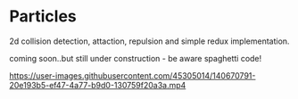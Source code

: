 # Particles

2d collision detection, attaction, repulsion and simple redux implementation.

coming soon..but still under construction - be aware spaghetti code!

https://user-images.githubusercontent.com/45305014/140670791-20e193b5-ef47-4a77-b9d0-130759f20a3a.mp4
